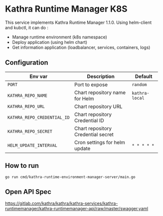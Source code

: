 # Kathra Runtime Manager K8S

This service implements Kathra Runtime Manager 1.1.0.
Using helm-client and kubctl, it can do :

* Manage runtime environment (k8s namespace)
* Deploy application (using helm chart)
* Get information application (loadbalancer, services, containers, logs)


## Configuration

| Env var                         | Description                          | Default                                   |
| --------------------------------- | ------------------------------------ | ----------------------------------------- |
| `PORT`            | Port to expose           | `random`                 |
| `KATHRA_REPO_NAME`            | Chart repository name for Helm           | `kathra-local`                 |
| `KATHRA_REPO_URL`             | Chart repository URL                     |                                |
| `KATHRA_REPO_CREDENTIAL_ID`   | Chart repository Credential ID           |                                |
| `KATHRA_REPO_SECRET`          | Chart repository Credential secret       |                                |
| `HELM_UPDATE_INTERVAL`            | Cron settings for helm update            | `* * * * *`                    |


## How to run

```
go run cmd/kathra-runtime-environment-manager-server/main.go
```
## Open API Spec

https://gitlab.com/kathra/kathra/kathra-services/kathra-runtimemanager/kathra-runtimemanager-api/raw/master/swagger.yaml